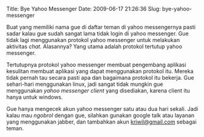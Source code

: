 Title: Bye Yahoo Messenger
Date: 2009-06-17 21:26:36
Slug: bye-yahoo-messenger

Buat yang memiliki nama gue di daftar teman di yahoo messengernya pasti sadar kalau gue sudah sangat lama tidak login di yahoo messenger. Gue tidak lagi menggunakan protokol yahoo messenger untuk melakukan aktivitas _chat_. Alasannya? Yang utama adalah protokol tertutup yahoo messenger.

Tertutupnya protokol yahoo messenger membuat pengembang aplikasi kesulitan membuat aplikasi yang dapat menggunakan protokol itu. Mereka tidak pernah tau secara pasti apa dan bagaimana protokol itu bekerja. Gue sehari-hari menggunakan linux, jadi sangat tidak mungkin gue menggunakan _yahoo messenger client_ yang disediakan, karena client itu hanya untuk windows.

Gue hanya mengecek akun yahoo messenger satu atau dua hari sekali. Jadi kalau mau _ngobrol_ dengan gue, silahkan gunakan google talk atau layanan yang menggunakan jabber, dan tambahkan akun kriwil@gmail.com sebagai teman.